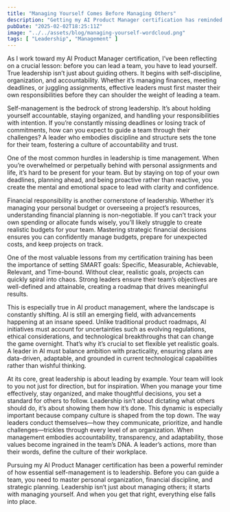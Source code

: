 ```yaml
---
title: "Managing Yourself Comes Before Managing Others"
description: "Getting my AI Product Manager certification has reminded me of the importance of managing yourself before you can effectively manage others."
pubDate: "2025-02-02T18:25:11Z"
image: "../../assets/blog/managing-yourself-wordcloud.png"
tags: [ "Leadership", "Management" ]
---
```


As I work toward my AI Product Manager certification, I’ve been reflecting on a crucial lesson: before you can lead a team, you have to lead yourself. True leadership isn’t just about guiding others. It begins with self-discipline, organization, and accountability. Whether it’s managing finances, meeting deadlines, or juggling assignments, effective leaders must first master their own responsibilities before they can shoulder the weight of leading a team.

Self-management is the bedrock of strong leadership. It’s about holding yourself accountable, staying organized, and handling your responsibilities with intention. If you’re constantly missing deadlines or losing track of commitments, how can you expect to guide a team through their challenges? A leader who embodies discipline and structure sets the tone for their team, fostering a culture of accountability and trust.

One of the most common hurdles in leadership is time management. When you’re overwhelmed or perpetually behind with personal assignments and life, it’s hard to be present for your team. But by staying on top of your own deadlines, planning ahead, and being proactive rather than reactive, you create the mental and emotional space to lead with clarity and confidence.

Financial responsibility is another cornerstone of leadership. Whether it’s managing your personal budget or overseeing a project’s resources, understanding financial planning is non-negotiable. If you can’t track your own spending or allocate funds wisely, you’ll likely struggle to create realistic budgets for your team. Mastering strategic financial decisions ensures you can confidently manage budgets, prepare for unexpected costs, and keep projects on track.

One of the most valuable lessons from my certification training has been the importance of setting SMART goals: Specific, Measurable, Achievable, Relevant, and Time-bound. Without clear, realistic goals, projects can quickly spiral into chaos. Strong leaders ensure their team’s objectives are well-defined and attainable, creating a roadmap that drives meaningful results.

This is especially true in AI product management, where the landscape is constantly shifting. AI is still an emerging field, with advancements happening at an insane speed. Unlike traditional product roadmaps, AI initiatives must account for uncertainties such as evolving regulations, ethical considerations, and technological breakthroughs that can change the game overnight. That’s why it’s crucial to set flexible yet realistic goals. A leader in AI must balance ambition with practicality, ensuring plans are data-driven, adaptable, and grounded in current technological capabilities rather than wishful thinking.

At its core, great leadership is about leading by example. Your team will look to you not just for direction, but for inspiration. When you manage your time effectively, stay organized, and make thoughtful decisions, you set a standard for others to follow. Leadership isn’t about dictating what others should do, it’s about showing them how it’s done. This dynamic is especially important because company culture is shaped from the top down. The way leaders conduct themselves—how they communicate, prioritize, and handle challenges—trickles through every level of an organization. When management embodies accountability, transparency, and adaptability, those values become ingrained in the team’s DNA. A leader’s actions, more than their words, define the culture of their workplace.

Pursuing my AI Product Manager certification has been a powerful reminder of how essential self-management is to leadership. Before you can guide a team, you need to master personal organization, financial discipline, and strategic planning. Leadership isn’t just about managing others; it starts with managing yourself. And when you get that right, everything else falls into place.
